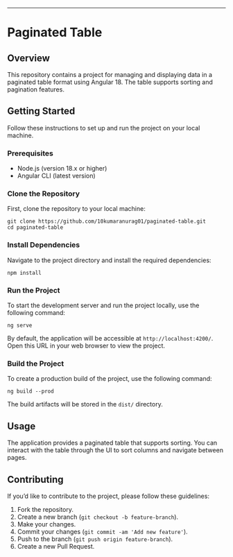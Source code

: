 
---

# Paginated Table

## Overview

This repository contains a project for managing and displaying data in a paginated table format using Angular 18. The table supports sorting and pagination features.

## Getting Started

Follow these instructions to set up and run the project on your local machine.

### Prerequisites

- Node.js (version 18.x or higher)
- Angular CLI (latest version)

### Clone the Repository

First, clone the repository to your local machine:

```
git clone https://github.com/10kumaranurag01/paginated-table.git
cd paginated-table
```

### Install Dependencies

Navigate to the project directory and install the required dependencies:

```
npm install
```

### Run the Project

To start the development server and run the project locally, use the following command:

```
ng serve
```

By default, the application will be accessible at `http://localhost:4200/`. Open this URL in your web browser to view the project.

### Build the Project

To create a production build of the project, use the following command:

```
ng build --prod
```

The build artifacts will be stored in the `dist/` directory.

## Usage

The application provides a paginated table that supports sorting. You can interact with the table through the UI to sort columns and navigate between pages.

## Contributing

If you’d like to contribute to the project, please follow these guidelines:

1. Fork the repository.
2. Create a new branch (`git checkout -b feature-branch`).
3. Make your changes.
4. Commit your changes (`git commit -am 'Add new feature'`).
5. Push to the branch (`git push origin feature-branch`).
6. Create a new Pull Request.
